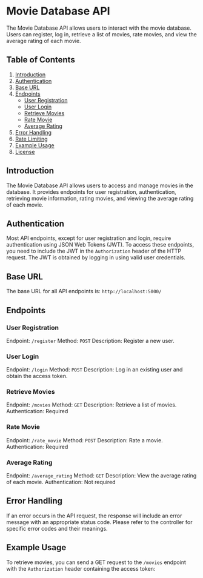 # Movie Database API

The Movie Database API allows users to interact with the movie database. Users can register, log in, retrieve a list of movies, rate movies, and view the average rating of each movie.

## Table of Contents

1. [Introduction](#introduction)
2. [Authentication](#authentication)
3. [Base URL](#base-url)
4. [Endpoints](#endpoints)
   - [User Registration](#user-registration)
   - [User Login](#user-login)
   - [Retrieve Movies](#retrieve-movies)
   - [Rate Movie](#rate-movie)
   - [Average Rating](#average-rating)
5. [Error Handling](#error-handling)
6. [Rate Limiting](#rate-limiting)
7. [Example Usage](#example-usage)
8. [License](#license)

## Introduction

The Movie Database API allows users to access and manage movies in the database. It provides endpoints for user registration, authentication, retrieving movie information, rating movies, and viewing the average rating of each movie.

## Authentication

Most API endpoints, except for user registration and login, require authentication using JSON Web Tokens (JWT). To access these endpoints, you need to include the JWT in the `Authorization` header of the HTTP request. The JWT is obtained by logging in using valid user credentials.

## Base URL

The base URL for all API endpoints is: `http://localhost:5000/`

## Endpoints

### User Registration

Endpoint: `/register`
Method: `POST`
Description: Register a new user.

### User Login

Endpoint: `/login`
Method: `POST`
Description: Log in an existing user and obtain the access token.

### Retrieve Movies

Endpoint: `/movies`
Method: `GET`
Description: Retrieve a list of movies.
Authentication: Required

### Rate Movie

Endpoint: `/rate_movie`
Method: `POST`
Description: Rate a movie.
Authentication: Required

### Average Rating

Endpoint: `/average_rating`
Method: `GET`
Description: View the average rating of each movie.
Authentication: Not required

## Error Handling

If an error occurs in the API request, the response will include an error message with an appropriate status code. Please refer to the controller for specific error codes and their meanings.


## Example Usage

To retrieve movies, you can send a GET request to the `/movies` endpoint with the `Authorization` header containing the access token:

